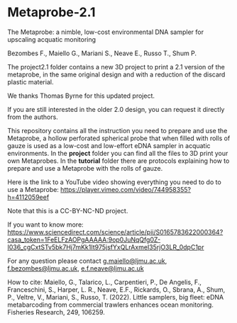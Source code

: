 # Metaprobe-2.1
The Metaprobe: a nimble, low-cost environmental DNA sampler for upscaling acquatic monitoring 

Bezombes F., Maiello G., Mariani S., Neave E., Russo T., Shum P.

The project2.1 folder contains a new 3D project to print a 2.1 version of the metaprobe, in the same original design and with a reduction of the discard plastic material.

We thanks Thomas Byrne for this updated project.

If you are still interested in the older 2.0 design, you can request it directly from the authors.

This repository contains all the instruction you need to prepare and use the Metaprobe, a hollow perforated spherical probe that when filled with rolls of gauze is used as a low-cost and low-effort eDNA sampler in acquatic environments. 
In the **project** folder you can find all the files to 3D print your own Metaprobes. In the **tutorial** folder there are protocols explaining how to prepare and use a Metaprobe with the rolls of gauze.

Here is the link to a YouTube video showing everything you need to do to use a Metaprobe: https://player.vimeo.com/video/744958355?h=4112059eef

Note that this is a CC-BY-NC-ND project.

If you want to know more: https://www.sciencedirect.com/science/article/pii/S0165783622000364?casa_token=1FeELFzAOPgAAAAA:9op0JuNqQfg0Z-I036_cgCxtSTv5bk7Hj7mKk1It975jsfYxQLrAxmeI35rjO3LR_0dpC1pr

For any question please contact <span style="color: blue;">g.maiello@ljmu.ac.uk</span>, <span style="color: blue;">f.bezombes@ljmu.ac.uk</span>, <span style="color: blue;">e.f.neave@ljmu.ac.uk</span> 

How to cite: Maiello, G., Talarico, L., Carpentieri, P., De Angelis, F., Franceschini, S., Harper, L. R., Neave, E.F., Rickards, O., Sbrana, A., Shum, P., Veltre, V., Mariani, S., Russo, T. (2022). Little samplers, big fleet: eDNA metabarcoding from commercial trawlers enhances ocean monitoring. Fisheries Research, 249, 106259.

